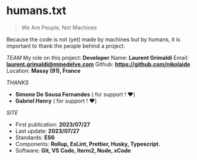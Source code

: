 # humans.txt

> We Are People, Not Machines

Because the code is not (yet) made by machines but by humans, it is important to thank the people behind a project.

_TEAM_
My role on this project: **Developer**
Name: **Laurent Grimaldi**
Email: **laurent.grimaldi@minedelve.com**
Github: **https://github.com/nikolaide**
Location: **Massy (91), France**

_THANKS_

- **Simone De Sousa Fernandes** ( for support ! ❤️)
- **Gabriel Henry** ( for support ! ❤️)

_SITE_

- First publication: **2023/07/27**
- Last update: **2023/07/27**
- Standards: **ES6**
- Components: **Rollup, EsLint, Prettier, Husky, Typescript.**
- Software: **Git, VS Code, Iterm2, Node, xCode**
